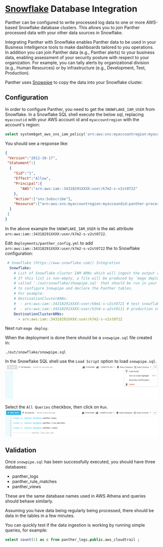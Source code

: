 # [Snowflake](https://www.snowflake.com) Database Integration
Panther can be configured to write processed log data to one or more
AWS-based Snowflake database clusters. This allows you to join Panther processed data
with your other data sources in Snowflake. 

Integrating Panther with Snowflake enables Panther data to be used in your Business Intelligence
tools to make dashboards tailored to you operations.  In addition you can join Panther data (e.g., Panther alerts)
to your business data, enabling assessment of your security posture with respect to your organization.
For example, you can tally alerts by organizational division (e.g., Human Resources) or by 
infrastructure (e.g., Development, Test, Production).

Panther uses [Snowpipe](https://docs.snowflake.com/en/user-guide/data-load-snowpipe-intro.html) to copy the data into your Snowflake cluster.

## Configuration

In order to configure Panther, you need to get the `SNOWFLAKE_IAM_USER` from Snowflake. In a 
Snowflake SQL shell execute the below sql, replacing `myaccoutid` with your AWS account id
and `myaccountregion` with the account's region:
```sql
select system$get_aws_sns_iam_policy('arn:aws:sns:myaccountregion:myaccountid:panther-processed-data-notifications');
```
You should see a response like:
```json
{ 
 "Version":"2012-10-17",
 "Statement":[
  {
    "Sid":"1",
    "Effect":"Allow",
    "Principal":{
       "AWS":"arn:aws:iam::34318291XXXX:user/k7m2-s-v2st0722"
    },
    "Action":["sns:Subscribe"],
    "Resource":["arn:aws:sns:myaccountregion:myaccoundid:panther-processed-data-notifications"]
  }
 ] 
}
```
In the above example the `SNOWFLAKE_IAM_USER` is the `AWS` attribute `arn:aws:iam::34318291XXXX:user/k7m2-s-v2st0722`.

Edit `deployments/panther_config.yml` to add  `arn:aws:iam::34318291XXXX:user/k7m2-s-v2st0722` the  to Snowflake configuration:
```yaml
 # Snowflake (https://www.snowflake.com/) Integration
  Snowflake:
    # List of Snowflake cluster IAM ARNs which will ingest the output of Panther log processing.
    # If this list is non-empty, a file will be produced by `mage deploy`
    # called './out/snowflake/showpipe.sql' that should be run in your snowflake cluster
    # to configure Snowpipe and declare the Panther tables.
    # For example:
    # DestinationClusterARNs:
    #  - arn:aws:iam::34318291XXXX:user/k8m1-s-v2st0721 # test snowflake cluster
    #  - arn:aws:iam::34318291XXXX:user/h1h4-s-a2st0111 # production snowflake cluster
    DestinationClusterARNs:
      - arn:aws:iam::34318291XXXX:user/k7m2-s-v2st0722
```

Next run `mage deploy`.

When the deployment is done there should be a `snowpipe.sql` file created in:
```
./out/snowflake/snowpipe.sql
```

In the Snowflake SQL shell use the `Load Script` option to load `snowpipe.sql`. 
![Load](../.gitbook/assets/snowflake-upload.png)

Select the `All Queries` checkbox, then click on `Run`. 
![Run](../.gitbook/assets/snowflake-run.png)

## Validation
Once `snowpipe.sql` has been successfully executed, you should have three databases:
* panther_logs
* panther_rule_matches
* panther_views

These are the same database names used in AWS Athena and queries should behave similarly.

Assuming you have data being regularly being processed, there should be data in the tables
in a few minutes. 

You can quickly test if the data ingestion is working by running simple queries, for example:
```sql
select count(1) as c from panther_logs.public.aws_cloudtrail ;
```




